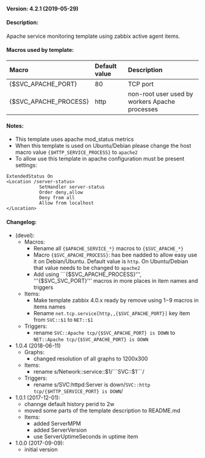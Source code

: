 #### Version: 4.2.1 (2019-05-29)

#### Description:
Apache service monitoring template using zabbix active agent items.

#### Macros used by template:

| Macro                 | Default value       | Description                                         |
| :-------------------- | :------------------ | :-------------------------------------------------- |
| {$SVC_APACHE_PORT}    | 80                  | TCP port                                            |
| {$SVC_APACHE_PROCESS} | http                | non-root user used by workers Apache processes      |

#### Notes:
- This template uses apache mod_status metrics
- When this template is used on Ubuntu/Debian please change the host macro value ```{$HTTP_SERVICE_PROCESS}``` to ```apache2```
- To allow use this template in apache configuration must be present settings:
```
ExtendedStatus On
<Location /server-status>
            SetHandler server-status
            Order deny,allow
            Deny from all
            Allow from localhost
</Location>
```
#### Changelog:
- (devel):
  - Macros:
    - Rename all ```{$APACHE_SERVICE_*}``` macros to ```{$SVC_APACHE_*}```
    - Macro ```{$SVC_APACHE_PROCESS}```: has bee nadded to allow easy use it on Debian/Ubuntu. Default value is ```http```. On Ubuntu/Debian that value needs to be changed to ```apache2```
    - Add using ```{$SVC_APACHE_PROCESS}''', '''{$SVC_SVC_PORT}''' macros in more places in item names and triggers
  - Items:
    - Make template zabbix 4.0.x ready by remove using $1-$9 macros in items names
    - Rename ```net.tcp.service[http,,{$SVC_APACHE_PORT}]``` key item from ```SVC::$1``` to ```NET::$1```
  - Triggers:
    - rename ```SVC::Apache tcp/{$SVC_APACHE_PORT} is DOWN``` to ```NET::Apache tcp/{$SVC_APACHE_PORT} is DOWN```
- 1.0.4 (2018-06-11)
  - Graphs:
    - changed resolution of all graphs to 1200x300
  - Items:
    - rename s/Network::service::$1/```SVC::$1```/
  - Triggers:
    - rename s/SVC:httpd:Server is down/```SVC::http tcp/{$HTTP_SERVICE_PORT} is DOWN```/
- 1.0.1 (2017-12-01):
  - channge default history perid to 2w
  - moved some parts of the template description to README.md
  - Items:
     - added ServerMPM
     - added ServerVersion
     - use ServerUptimeSeconds in uptime item
- 1.0.0 (2017-09-09):
  - initial version
